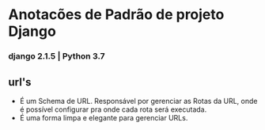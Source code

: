 # **Anotacões de Padrão de projeto Django**
### django 2.1.5 | Python 3.7

## url's
 - É um Schema de URL. Responsável por gerenciar as Rotas da URL, onde é possível
configurar pra onde cada rota será executada.
 - É uma forma limpa e elegante para gerenciar URLs.